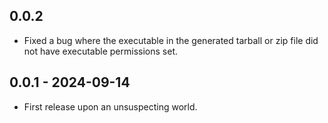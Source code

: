 ## 0.0.2

- Fixed a bug where the executable in the generated tarball or zip file did not have executable
  permissions set.

## 0.0.1 - 2024-09-14

- First release upon an unsuspecting world.
